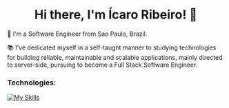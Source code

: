 <h1 align='center'>
  Hi there, I'm Ícaro Ribeiro! 👋
</h1>

👨 I'm a Software Engineer from Sao Paulo, Brazil.

📚 I've dedicated myself in a self-taught manner to studying technologies for building reliable, maintainable and scalable applications, mainly directed to server-side, pursuing to become a Full Stack Software Engineer.

### Technologies:

[![My Skills](https://skillicons.dev/icons?i=nodejs,ts,go,py,graphql,aws,postgres,redis,docker,terraform,githubactions,git)](https://skillicons.dev)

<!--
**icaroribeiro/icaroribeiro** is a ✨ _special_ ✨ repository because its `README.md` (this file) appears on your GitHub profile.

Here are some ideas to get you started:

- 🔭 I’m currently working on ...
- 🌱 I’m currently learning ...
- 👯 I’m looking to collaborate on ...
- 🤔 I’m looking for help with ...
- 💬 Ask me about ...
- 📫 How to reach me: ...
- 😄 Pronouns: ...
-->
